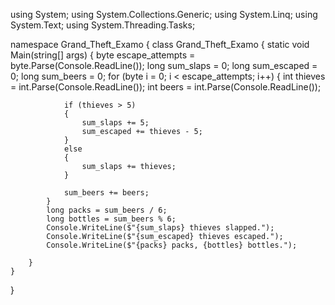 
using System;
using System.Collections.Generic;
using System.Linq;
using System.Text;
using System.Threading.Tasks;

namespace Grand_Theft_Examo
{
    class Grand_Theft_Examo
    {
        static void Main(string[] args)
        {
            byte escape_attempts = byte.Parse(Console.ReadLine());
            long sum_slaps = 0;
            long sum_escaped = 0;
            long sum_beers = 0;
            for (byte i = 0; i < escape_attempts; i++)
            {
                int thieves = int.Parse(Console.ReadLine());
                int beers = int.Parse(Console.ReadLine());
            
                if (thieves > 5)
                {
                    sum_slaps += 5;
                    sum_escaped += thieves - 5;  
                }
                else
                {
                    sum_slaps += thieves;
                }
                    
                sum_beers += beers;
            }
            long packs = sum_beers / 6;
            long bottles = sum_beers % 6;
            Console.WriteLine($"{sum_slaps} thieves slapped.");
            Console.WriteLine($"{sum_escaped} thieves escaped.");
            Console.WriteLine($"{packs} packs, {bottles} bottles.");

        }
    }
}
